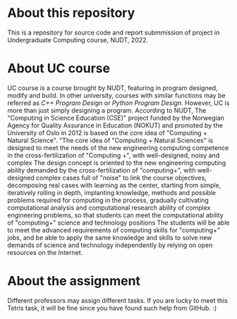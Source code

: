 # About this repository
This is a repository for source code and report submmission of project in Undergraduate Computing course, NUDT, 2022.

# About UC course
UC course is a course brought by NUDT, featuring in program designed, modify and build. In other university, courses with similar functions may be referred as *C++ Program Design* or *Python Program Design*.
However, UC is more than just simply designing a program. According to NUDT, The "Computing in Science Education (CSE)" project funded by the Norwegian Agency for Quality Assurance in Education (NOKUT) and promoted by the University of Oslo in 2012 is based on the core idea of "Computing + Natural Science". "The core idea of "Computing + Natural Sciences" is designed to meet the needs of the new engineering computing competence in the cross-fertilization of "Computing +", with well-designed, noisy and complex The design concept is oriented to the new engineering computing ability demanded by the cross-fertilization of "computing+", with well-designed complex cases full of "noise" to link the course objectives, decomposing real cases with learning as the center, starting from simple, iteratively rolling in depth, implanting knowledge, methods and possible problems required for computing in the process, gradually cultivating computational analysis and computational research ability of complex engineering problems, so that students can meet the computational ability of "computing+" science and technology positions The students will be able to meet the advanced requirements of computing skills for "computing+" jobs, and be able to apply the same knowledge and skills to solve new demands of science and technology independently by relying on open resources on the Internet.

# About the assignment
Different professors may assign different tasks. If you are lucky to meet this Tetris task, it will be fine since you have found such help from GitHub. :)
